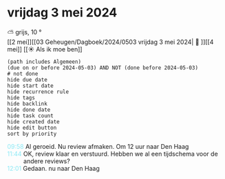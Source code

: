 # vrijdag 3 mei 2024

⛅ grijs, 10 °<br>[[2 mei]][[03 Geheugen/Dagboek/2024/0503 vrijdag 3 mei 2024| 📓 ]][[4 mei]]
[[☀️ Als ik moe ben]]
```tasks
(path includes Algemeen)
(due on or before 2024-05-03) AND NOT (done before 2024-05-03)
# not done
hide due date
hide start date
hide recurrence rule
hide tags
hide backlink
hide done date
hide task count
hide created date
hide edit button
sort by priority 
```
<p style="padding-left: 2.7em; text-indent: -2.7em; margin: 0"><font color=#8be9f5>09:58</font>  Al geroeid.  Nu review afmaken. Om 12 uur naar Den Haag </p>   
<p style="padding-left: 2.7em; text-indent: -2.7em; margin: 0"><font color=#8be9f5>11:44</font>  OK, review klaar en verstuurd. Hebben we al een tijdschema voor de andere reviews? </p>   
<p style="padding-left: 2.7em; text-indent: -2.7em; margin: 0"><font color=#8be9f5>12:01</font>  Gedaan.  nu naar Den Haag </p>   